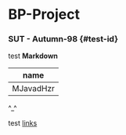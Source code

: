 # BP-Project

### SUT - Autumn-98 {#test-id}

test **Markdown**

|name     |
|---------|
|MJavadHzr|
^_^

test [links](#test-id)
